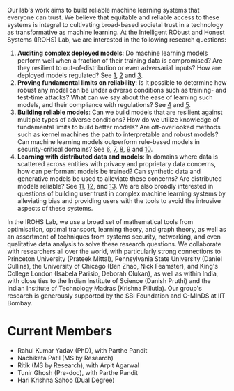 Our lab's work aims to build reliable machine learning systems that everyone can trust. We believe that equitable and reliable access to these systems is integral to cultivating broad-based societal trust in a technology as transformative as machine learning. At the Intelligent RObust and Honest Systems (IROHS) Lab, we are interested in the following research questions:
1. **Auditing complex deployed models**: Do machine learning models perform well when a fraction of their training data is compromised? Are they resilient to out-of-distribution or even adversarial inputs? How are deployed models regulated? See [1](https://openaccess.thecvf.com/content/CVPR2021/html/Wenger_Backdoor_Attacks_Against_Deep_Learning_Systems_in_the_Physical_World_CVPR_2021_paper.html), [2](https://openaccess.thecvf.com/content_ECCV_2018/html/Arjun_Nitin_Bhagoji_Practical_Black-box_Attacks_ECCV_2018_paper.html) and [3](https://dl.acm.org/doi/full/10.1145/3613904.3642333).
2. **Proving fundamental limits on reliability**: Is it possible to determine how robust any model can be under adverse conditions such as training- and test-time attacks? What can we say about the ease of learning such models, and their compliance with regulations? See [4](https://proceedings.neurips.cc/paper/2018/hash/8f85517967795eeef66c225f7883bdcb-Abstract.html) and [5](https://proceedings.neurips.cc/paper/2019/hash/02bf86214e264535e3412283e817deaa-Abstract.html). 
3. **Building reliable models**: Can we build models that are resilient against multiple types of adverse conditions? How do we utilize knowledge of fundamental limits to build better models? Are oft-overlooked methods such as kernel machines the path to interpretable and robust models? Can machine learning models outperform rule-based models in security-critical domains? See [6](https://arxiv.org/abs/2502.04248), [7](https://proceedings.mlr.press/v139/bhagoji21a.html), [8](https://proceedings.neurips.cc/paper_files/paper/2022/hash/e1fa017a312368906411501bbd27a1d6-Abstract-Conference.html), [9](https://ieeexplore.ieee.org/abstract/document/8362326/) and [10](https://dl.acm.org/doi/abs/10.1145/3580305.3599775).
4. **Learning with distributed data and models**: In domains where data is scattered across entities with privacy and proprietary data concerns, how can performant models be trained? Can synthetic data and generative models be used to alleviate these concerns? Are distributed models reliable? See [11](https://arxiv.org/abs/2410.08432), [12](https://dl.acm.org/doi/abs/10.1145/3639037), and [13](https://proceedings.mlr.press/v97/bhagoji19a.html).
We are also broadly interested in questions of building user trust in complex machine learning systems by alleviating bias and providing users with the tools to avoid the intrusive aspects of these systems.

In the IROHS Lab, we use a broad set of mathematical tools from optimisation, optimal transport, learning theory, and graph theory, as well as an assortment of techniques from systems security, networking, and even qualitative data analysis to solve these research questions. We collaborate with researchers all over the world, with particularly strong connections to Princeton University (Prateek Mittal), Pennsylvania State University (Daniel Cullina), the University of Chicago (Ben Zhao, Nick Feamster), and King's College London (Isabela Parisio, Deborah Olukan), as well as within India, with close ties to the Indian Institute of Science (Danish Pruthi) and the Indian Institute of Technology Madras (Krishna Pillutla). Our group's research is generously supported by the SBI Foundation and C-MInDS at IIT Bombay.

# Current Members
- Rahul Kumar Yadav (PhD), with Parthe Pandit
- Nachiketa Patil (MS by Research)
- Ritik (MS by Research), with Arpit Agarwal
- Tunir Ghosh (Pre-doc), with Parthe Pandit
- Hari Krishna Sahoo (Dual Degree)
